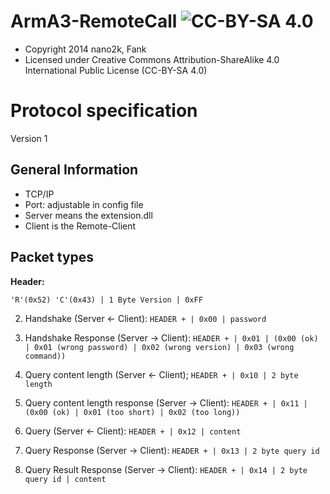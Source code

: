 ArmA3-RemoteCall ![CC-BY-SA 4.0](http://i.creativecommons.org/l/by-sa/3.0/88x31.png)
================

- Copyright 2014 nano2k, Fank
- Licensed under Creative Commons Attribution-ShareAlike 4.0 International Public License (CC-BY-SA 4.0)


# Protocol specification
Version 1

General Information
--------------------------

- TCP/IP
- Port: adjustable in config file
- Server means the extension.dll
- Client is the Remote-Client


Packet types
--------------------------

**Header:**

`'R'(0x52) 'C'(0x43) | 1 Byte Version | 0xFF`

2. Handshake (Server <- Client):
`HEADER + | 0x00 | password`

3. Handshake Response (Server -> Client):
`HEADER + | 0x01 | (0x00 (ok) | 0x01 (wrong password) | 0x02 (wrong version) | 0x03 (wrong command))`

4. Query content length (Server <- Client);
`HEADER + | 0x10 | 2 byte length`

5. Query content length response (Server -> Client):
`HEADER + | 0x11 | (0x00 (ok) | 0x01 (too short) | 0x02 (too long))`

6. Query (Server <- Client):
`HEADER + | 0x12 | content`

7. Query Response (Server -> Client):
`HEADER + | 0x13 | 2 byte query id`

8. Query Result Response (Server -> Client):
`HEADER + | 0x14 | 2 byte query id | content`
